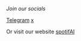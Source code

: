 *Join our socials* 

[Telegram](https://t.me/spotifAICrypto)
[x](https://twitter.com/spotifAIProtocol)

Or visit our website [spotifAI](https://spotifAI.io)
